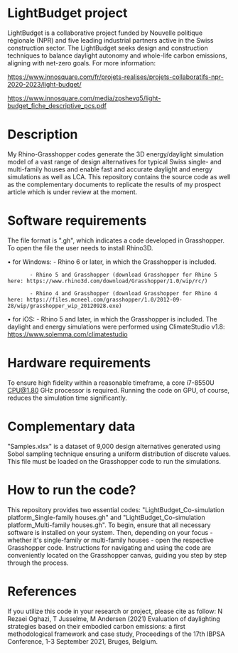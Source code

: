 # LightBudget project
LightBudget is a collaborative project funded by Nouvelle politique régionale (NPR) and five leading industrial partners active in the Swiss construction sector. The LightBudget seeks design and construction techniques to balance daylight autonomy and whole-life carbon emissions, aligning with net-zero goals. For more information:

https://www.innosquare.com/fr/projets-realises/projets-collaboratifs-npr-2020-2023/light-budget/

https://www.innosquare.com/media/zpshevq5/light-budget_fiche_descriptive_pcs.pdf

# Description
My Rhino-Grasshopper codes generate the 3D energy/daylight simulation model of a vast range of design alternatives for typical Swiss single- and multi-family houses and enable fast and accurate daylight and energy simulations as well as LCA. This repository contains the source code as well as the complementary documents to replicate the results of my prospect article which is under review at the moment.

# Software requirements
The file format is ".gh", which indicates a code developed in Grasshopper. To open the file the user needs to install Rhino3D.

• for Windows: - Rhino 6 or later, in which the Grasshopper is included.

	       - Rhino 5 and Grasshopper (download Grasshopper for Rhino 5 here: https://www.rhino3d.com/download/Grasshopper/1.0/wip/rc/)
	      
	       - Rhino 4 and Grasshopper (download Grasshopper for Rhino 4 here: https://files.mcneel.com/grasshopper/1.0/2012-09-28/wip/grasshopper_wip_20120928.exe)

• for iOS: - Rhino 5 and later, in which the Grasshopper is included.
The daylight and energy simulations were performed using ClimateStudio v1.8: https://www.solemma.com/climatestudio

# Hardware requirements
To ensure high fidelity within a reasonable timeframe, a core i7-8550U CPU@1.80 GHz processor is required. Running the code on GPU, of course, reduces the simulation time significantly.

# Complementary data
"Samples.xlsx" is a dataset of 9,000 design alternatives generated using Sobol sampling technique ensuring a uniform distribution of discrete values. This file must be loaded on the Grasshopper code to run the simulations.

# How to run the code?
This repository provides two essential codes: "LightBudget_Co-simulation platform_Single-family houses.gh" and "LightBudget_Co-simulation platform_Multi-family houses.gh". To begin, ensure that all necessary software is installed on your system. Then, depending on your focus - whether it's single-family or multi-family houses - open the respective Grasshopper code. Instructions for navigating and using the code are conveniently located on the Grasshopper canvas, guiding you step by step through the process. 

# References
If you utilize this code in your research or project, please cite as follow: N Rezaei Oghazi, T Jusselme, M Andersen (2021) Evaluation of daylighting strategies based on their embodied carbon emissions: a first methodological framework and case study, Proceedings of the 17th IBPSA Conference, 1-3 September 2021, Bruges, Belgium.
